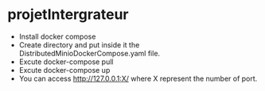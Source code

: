# projetIntergrateur
- Install docker compose
- Create directory and put inside it the DistributedMinioDockerCompose.yaml file.
- Excute docker-compose pull
- Excute docker-compose up 
- You can access http://127.0.0.1:X/ where X represent the number of port.
